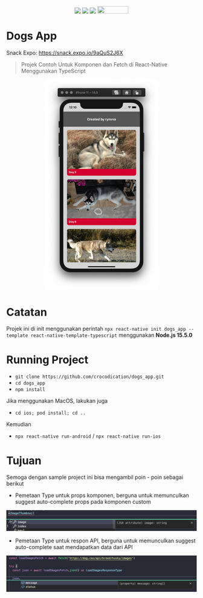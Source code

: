 <p align="center">
  <img src="https://img.shields.io/badge/react_native%20-%2320232a.svg?&style=for-the-badge&logo=react&logoColor=%2361DAFB"/>
  <img src="https://img.shields.io/badge/typescript%20-%23007ACC.svg?&style=for-the-badge&logo=typescript&logoColor=white"/>
  <img src="https://badgen.net/badge/Open%20Source%20%3F/Yes%21/blue?icon=github" height="18.5"/>
  <img src="https://visitor-badge.laobi.icu/badge?page_id=crocodication.dogs_app" width="82" height="20"/>
</p>

# Dogs App

Snack Expo: https://snack.expo.io/9aQuS2J6X

> Projek Contoh Untuk Komponen dan Fetch di React-Native Menggunakan TypeScript

<p align="center">
  <img src="./screenshots/0.png" alt="App Preview" width="300"/>
</p>

# Catatan

Projek ini di init menggunakan perintah ```npx react-native init dogs_app --template react-native-template-typescript``` menggunakan **Node.js 15.5.0**

# Running Project

- ```git clone https://github.com/crocodication/dogs_app.git```
- ```cd dogs_app```
- ```npm install```

Jika menggunakan MacOS, lakukan juga

- ```cd ios; pod install; cd ..```

Kemudian

- ```npx react-native run-android``` / ```npx react-native run-ios```

# Tujuan 

Semoga dengan sample project ini bisa mengambil poin - poin sebagai berikut

- Pemetaan Type untuk props komponen, berguna untuk memunculkan suggest auto-complete props pada komponen custom

![Type untuk props komponen](./screenshots/1.png)

- Pemetaan Type untuk respon API, berguna untuk memunculkan suggest auto-complete saat mendapatkan data dari API

![Type untuk respon API](./screenshots/2.png)